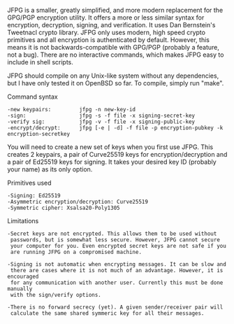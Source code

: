 JFPG is a smaller, greatly simplified, and more modern replacement
for the GPG/PGP encryption utility. It offers
a more or less similar  syntax for encryption,
decryption, signing, and verification. It uses
Dan Bernstein's Tweetnacl crypto library. JFPG
only uses  modern, high speed crypto primitives 
and all encryption is authenticated by default. 
However, this means it is not backwards-compatible
with GPG/PGP (probably a feature, not a bug). 
There are no interactive commands, which makes
JFPG easy to include in shell scripts.

JFPG should compile on any Unix-like system without any
dependencies, but I have only tested it on OpenBSD so far.
To compile, simply run "make".

Command syntax

	-new keypairs:         jfpg -n new-key-id
	-sign:                 jfpg -s -f file -x signing-secret-key
	-verify sig:   	       jfpg -v -f file -x signing-public-key
	-encrypt/decrypt:      jfpg [-e | -d] -f file -p encryption-pubkey -k encryption-secretkey 


You will need to create a new set of keys when you first use JFPG. 
This creates 2 keypairs, a pair of Curve25519 keys for encryption/decryption
and a pair of Ed25519 keys for signing. It takes your desired key ID
 (probably your name) as its only option.

Primitives used

	-Signing: Ed25519
	-Asymmetric encryption/decryption: Curve25519
	-Symmetric cipher: Xsalsa20-Poly1305

Limitations

	-Secret keys are not encrypted. This allows them to be used without
	 passwords, but is somewhat less secure. However, JFPG cannot secure
	 your computer for you. Even encrypted secret keys are not safe if you
	 are running JFPG on a compromised machine.

	-Signing is not automatic when encrypting messages. It can be slow and
	 there are cases where it is not much of an advantage. However, it is encouraged
	 for any communication with another user. Currently this must be done manually 
	 with the sign/verify options.

	-There is no forward secrecy (yet). A given sender/receiver pair will
	 calculate the same shared symmeric key for all their messages. 
